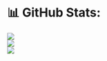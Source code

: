 # 📊 GitHub Stats:
![](https://github-readme-stats.vercel.app/api?username=Syncere-HS&theme=tokyonight&hide_border=false&include_all_commits=true&count_private=true)<br/>
![](https://github-readme-streak-stats.herokuapp.com/?user=Syncere-HS&theme=tokyonight&hide_border=false)<br/>
![](https://github-readme-stats.vercel.app/api/top-langs/?username=Syncere-HS&theme=tokyonight&hide_border=false&include_all_commits=true&count_private=true&layout=compact)

<!-- Proudly created with GPRM ( https://gprm.itsvg.in ) -->
